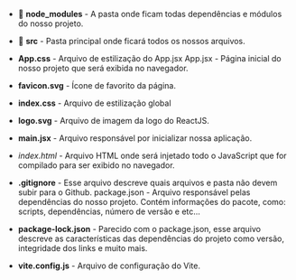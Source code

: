- 📁 **node_modules** - A pasta onde ficam todas dependências e módulos do nosso projeto.

- 📁 **src** - Pasta principal onde ficará todos os nossos arquivos.

- **App.css** - Arquivo de estilização do App.jsx App.jsx - Página inicial do nosso projeto que será exibida no navegador.

- **favicon.svg** - Ícone de favorito da página. 

- **index.css** - Arquivo de estilização global 

- **logo.svg** - Arquivo de imagem da logo do ReactJS.

- **main.jsx** - Arquivo responsável por inicializar nossa aplicação.

- *index.html* - Arquivo HTML onde será injetado todo o JavaScript que for compilado para ser exibido no navegador.

- **.gitignore** - Esse arquivo descreve quais arquivos e pasta não devem subir para o Github. package.json - Arquivo responsável pelas dependências do nosso projeto. Contém informações do pacote, como: scripts, dependências, número de versão e etc...

- **package-lock.json** - Parecido com o package.json, esse arquivo descreve as características das dependências do projeto como versão, integridade dos links e muito mais.

- **vite.config.js** - Arquivo de configuração do Vite.